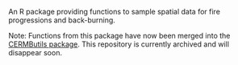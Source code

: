 An R package providing functions to sample spatial data for fire progressions and back-burning. 

Note: Functions from this package have now been merged into the [CERMButils package](https://github.com/mbedward/CERMButils). This repository is currently archived and will disappear soon.
